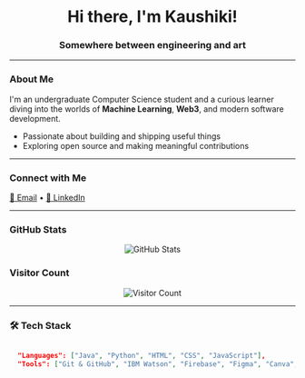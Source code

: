 <h1 align="center">Hi there, I'm Kaushiki!</h1>

<h3 align="center">Somewhere between engineering and art

---

###  About Me

I'm an undergraduate Computer Science student and a curious learner diving into the worlds of **Machine Learning**, **Web3**, and modern software development.

- Passionate about building and shipping useful things  
- Exploring open source and making meaningful contributions  

---

### Connect with Me

<p align="left">
  <a href="mailto:kaushikiparashar02@gmail.com">📧 Email</a> •
  <a href="https://www.linkedin.com/in/kaushiki-parashar-754661258">💼 LinkedIn</a>
</p>

---
### GitHub Stats

<p align="center">
  <img src="https://github-readme-stats.vercel.app/api?username=kaushikiparashar&show_icons=true&theme=radical&hide=issues&hide_border=true" alt="GitHub Stats" />
</p>

### Visitor Count


<p align="center">
  <img src="https://count.getloli.com/get/@kaushikiparashar?theme=rule34" alt="Visitor Count" />
</p>

---

### 🛠️ Tech Stack

```json

  "Languages": ["Java", "Python", "HTML", "CSS", "JavaScript"],
  "Tools": ["Git & GitHub", "IBM Watson", "Firebase", "Figma", "Canva", "VS Code"],
  
